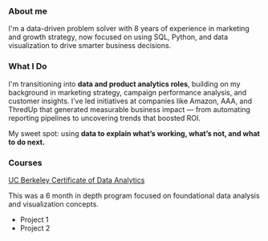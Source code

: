 ### About me

I'm a data-driven problem solver with 8 years of experience in marketing and growth strategy, now focused on using SQL, Python, and data visualization to drive smarter business decisions.

### What I Do

I'm transitioning into **data and product analytics roles**, building on my background in marketing strategy, campaign performance analysis, and customer insights. I’ve led initiatives at companies like Amazon, AAA, and ThredUp that generated measurable business impact — from automating reporting pipelines to uncovering trends that boosted ROI.

My sweet spot: using **data to explain what’s working, what’s not, and what to do next.**

### Courses
[UC Berkeley Certificate of Data Analytics](https://extension.berkeley.edu/public/category/courseCategoryCertificateProfile.do?method=load&certificateId=18099239#collapse_3)

This was a 6 month in depth program focused on foundational data analysis and visualization concepts.
  - Project 1
  - Project 2

